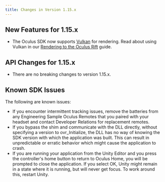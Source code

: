 ```yaml
---
title: Changes in Version 1.15.x
---
```

## New Features for 1.15.x

* The Oculus SDK now supports [Vulkan](https://www.khronos.org/vulkan/) for rendering. Read about using Vulkan in our [Rendering to the Oculus Rift](/documentation/pcsdk/latest/concepts/dg-render/#dg_render) guide.
## API Changes for 1.15.x

* There are no breaking changes to version 1.15.x. 
## Known SDK Issues

The following are known issues:

* If you encounter intermittent tracking issues, remove the batteries from any Engineering Sample Oculus Remotes that you paired with your headset and contact Developer Relations for replacement remotes.
* If you bypass the shim and communicate with the DLL directly, without specifying a version to ovr\_Initialize, the DLL has no way of knowing the SDK version with which the application was built. This can result in unpredictable or erratic behavior which might cause the application to crash.
* If you are running your application from the Unity Editor and you press the controller's home button to return to Oculus Home, you will be prompted to close the application. If you select OK, Unity might remain in a state where it is running, but will never get focus. To work around this, restart Unity.

